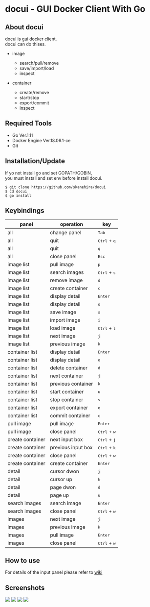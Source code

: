 # docui - GUI Docker Client With Go

## About docui
docui is gui docker client.  
docui can do thises.

- image
    - search/pull/remove
    - save/import/load
    - inspect

- container
    - create/remove
    - start/stop
    - export/commit
    - inspect

## Required Tools
- Go Ver.1.11
- Docker Engine Ver.18.06.1-ce
- Git

## Installation/Update
If yo not install go and set GOPATH/GOBIN,  
you must install and set env before install docui.

```
$ git clone https://github.com/skanehira/docui
$ cd docui
$ go install
```

## Keybindings
| panel            | operation          | key                            |
|------------------|--------------------|--------------------------------|
| all              | change panel       | <kbd>Tab</kbd>                 |
| all              | quit               | <kbd>Ctrl</kbd> + <kbd>q</kbd> |
| all              | quit               | <kbd>q</kbd>                   |
| all              | close panel        | <kbd>Esc</kbd>                 |
| image list       | pull image         | <kbd>p</kbd>                   |
| image list       | search images      | <kbd>Ctrl</kbd> + <kbd>s</kbd> |
| image list       | remove image       | <kbd>d</kbd>                   |
| image list       | create container   | <kbd>c</kbd>                   |
| image list       | display detail     | <kbd>Enter</kbd>               |
| image list       | display detail     | <kbd>o</kbd>                   |
| image list       | save image         | <kbd>s</kbd>                   |
| image list       | import image       | <kbd>i</kbd>                   |
| image list       | load image         | <kbd>Ctrl</kbd> + <kbd>l</kbd> |
| image list       | next image         | <kbd>j</kbd>                   |
| image list       | previous image     | <kbd>k</kbd>                   |
| container list   | display detail     | <kbd>Enter</kbd>               |
| container list   | display detail     | <kbd>o</kbd>                   |
| container list   | delete container   | <kbd>d</kbd>                   |
| container list   | next container     | <kbd>j</kbd>                   |
| container list   | previous container | <kbd>k</kbd>                   |
| container list   | start container    | <kbd>u</kbd>                   |
| container list   | stop container     | <kbd>s</kbd>                   |
| container list   | export container   | <kbd>e</kbd>                   |
| container list   | commit container   | <kbd>c</kbd>                   |
| pull image       | pull image         | <kbd>Enter</kbd>               |
| pull image       | close panel        | <kbd>Ctrl</kbd> + <kbd>w</kbd> |
| create container | next input box     | <kbd>Ctrl</kbd> + <kbd>j</kbd> |
| create container | previous input box | <kbd>Ctrl</kbd> + <kbd>k</kbd> |
| create container | close panel        | <kbd>Ctrl</kbd> + <kbd>w</kbd> |
| create container | create container   | <kbd>Enter</kbd>               |
| detail           | cursor dwon        | <kbd>j</kbd>                   |
| detail           | cursor up          | <kbd>k</kbd>                   |
| detail           | page dwon          | <kbd>d</kbd>                   |
| detail           | page up            | <kbd>u</kbd>                   |
| search images    | search image       | <kbd>Enter</kbd>               |
| search images    | close panel        | <kbd>Ctrl</kbd> + <kbd>w</kbd> |
| images           | next image         | <kbd>j</kbd>                   |
| images           | previous image     | <kbd>k</kbd>                   |
| images           | pull image         | <kbd>Enter</kbd>               |
| images           | close panel        | <kbd>Ctrl</kbd> + <kbd>w</kbd> |

## How to use
For details of the input panel please refer to [wiki](https://github.com/skanehira/docui/wiki/docui)

## Screenshots

![](https://github.com/skanehira/docui/blob/images/images/s1.png)
![](https://github.com/skanehira/docui/blob/images/images/s2.png)
![](https://github.com/skanehira/docui/blob/images/images/s3.png)
![](https://github.com/skanehira/docui/blob/images/images/s4.png)
